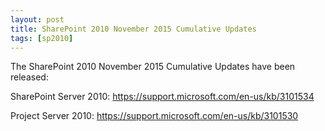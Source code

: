 ```yaml
---
layout: post
title: SharePoint 2010 November 2015 Cumulative Updates
tags: [sp2010]
---
```


The SharePoint 2010 November 2015 Cumulative Updates have been released:

SharePoint Server 2010: <https://support.microsoft.com/en-us/kb/3101534>

Project Server 2010: <https://support.microsoft.com/en-us/kb/3101530>